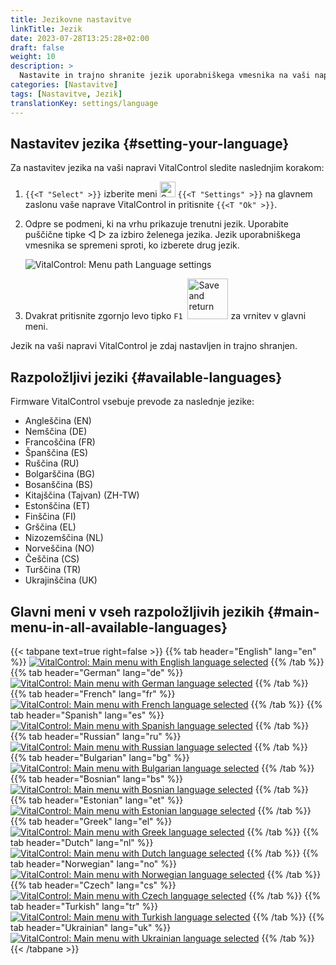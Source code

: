 ```yaml
---
title: Jezikovne nastavitve
linkTitle: Jezik
date: 2023-07-28T13:25:28+02:00
draft: false
weight: 10
description: >
  Nastavite in trajno shranite jezik uporabniškega vmesnika na vaši napravi VitalControl.
categories: [Nastavitve]
tags: [Nastavitve, Jezik]
translationKey: settings/language
---
```

## Nastavitev jezika {#setting-your-language}

Za nastavitev jezika na vaši napravi VitalControl sledite naslednjim korakom:

1. `{{<T "Select" >}}` izberite meni <img src="/icons/gear.svg" width="25" align="bottom" alt="Settings" /> `{{<T "Settings" >}}` na glavnem zaslonu vaše naprave VitalControl in pritisnite `{{<T "Ok" >}}`.

1. Odpre se podmeni, ki na vrhu prikazuje trenutni jezik. Uporabite puščične tipke ◁ ▷ za izbiro želenega jezika. Jezik uporabniškega vmesnika se spremeni sproti, ko izberete drug jezik.

   ![VitalControl: Menu path Language settings](../images/select-lang.png "Setting your language")

1. Dvakrat pritisnite zgornjo levo tipko `F1` &nbsp;<img src="/icons/footer/save_exit.svg" width="65" align="bottom" alt="Save and return" /> za vrnitev v glavni meni.

Jezik na vaši napravi VitalControl je zdaj nastavljen in trajno shranjen.

## Razpoložljivi jeziki {#available-languages}

Firmware VitalControl vsebuje prevode za naslednje jezike:

- Angleščina (EN)
- Nemščina (DE)
- Francoščina (FR)
- Španščina (ES)
- Ruščina (RU)
- Bolgarščina (BG)
- Bosanščina (BS)
- Kitajščina (Tajvan) (ZH-TW)
- Estonščina (ET)
- Finščina (FI)
- Grščina (EL)
- Nizozemščina (NL)
- Norveščina (NO)
- Češčina (CS)
- Turščina (TR)
- Ukrajinščina (UK)

## Glavni meni v vseh razpoložljivih jezikih {#main-menu-in-all-available-languages}

{{< tabpane text=true right=false >}}
  {{% tab header="English" lang="en" %}}
[![VitalControl: Main menu with English language selected](/images/homescreen/english.png "Main menu English")](/en/demo/ "Demo app VitalControl (EN)")
  {{% /tab %}}
  {{% tab header="German" lang="de" %}}
[![VitalControl: Main menu with German language selected](/images/homescreen/german.png "Main menu German")](/demo/ "Demo app VitalControl (DE)")
  {{% /tab %}}
  {{% tab header="French" lang="fr" %}}
[![VitalControl: Main menu with French language selected](/images/homescreen/french.png "Main menu French")](/fr/demo/ "Demo app VitalControl (FR)")
  {{% /tab %}}
  {{% tab header="Spanish" lang="es" %}}
[![VitalControl: Main menu with Spanish language selected](/images/homescreen/spanish.png "Main menu Spanish")](/es/demo/ "Demo app VitalControl (ES)")
  {{% /tab %}}
  {{% tab header="Russian" lang="ru" %}}
[![VitalControl: Main menu with Russian language selected](/images/homescreen/russian.png "Main menu Russian")](/ru/demo/ "Demo app VitalControl (RU)")
  {{% /tab %}}
  {{% tab header="Bulgarian" lang="bg" %}}
[![VitalControl: Main menu with Bulgarian language selected](/images/homescreen/bulgarian.png "Main menu Bulgarian")](/bg/demo/ "Demo app VitalControl (BG)")
  {{% /tab %}}
  {{% tab header="Bosnian" lang="bs" %}}
[![VitalControl: Main menu with Bosnian language selected](/images/homescreen/bosnian.png "Main menu Bosnian")](/sl/demo/ "Demo app VitalControl (BS)")
  {{% /tab %}}
  {{% tab header="Estonian" lang="et" %}}
[![VitalControl: Main menu with Estonian language selected](/images/homescreen/estonian.png "Main menu Estonian")](/et/demo/ "Demo app VitalControl (ET)")
  {{% /tab %}}
  {{% tab header="Greek" lang="el" %}}
[![VitalControl: Main menu with Greek language selected](/images/homescreen/greek.png "Main menu Greek")](/el/demo/ "Demo app VitalControl (EL)")
  {{% /tab %}}
  {{% tab header="Dutch" lang="nl" %}}
[![VitalControl: Main menu with Dutch language selected](/images/homescreen/dutch.png "Main menu Dutch")](/nl/demo/ "Demo app VitalControl (NL)")
  {{% /tab %}}
  {{% tab header="Norwegian" lang="no" %}}
[![VitalControl: Main menu with Norwegian language selected](/images/homescreen/norwegian.png "Main menu Norwegian")](/no/demo/ "Demo app VitalControl (NO)")
  {{% /tab %}}
  {{% tab header="Czech" lang="cs" %}}
[![VitalControl: Main menu with Czech language selected](/images/homescreen/czech.png "Main menu Czech")](/cs/demo/ "Demo app VitalControl (CS)")
  {{% /tab %}}
  {{% tab header="Turkish" lang="tr" %}}
[![VitalControl: Main menu with Turkish language selected](/images/homescreen/turkish.png "Main menu Turkish")](/tr/demo/ "Demo app VitalControl (TR)")
  {{% /tab %}}
  {{% tab header="Ukrainian" lang="uk" %}}
[![VitalControl: Main menu with Ukrainian language selected](/images/homescreen/ukrainian.png "Main menu Ukrainian")](/uk/demo/ "Demo app VitalControl (UK)")
  {{% /tab %}}
{{< /tabpane >}}


